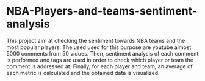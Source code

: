 # NBA-Players-and-teams-sentiment-analysis

This project aim at checking the sentiment towards NBA teams and the most popular players.
The used used for this purpose are youtube almost 5000 comments from 50 vidoes.
Then, sentiment analysis of each comment is performed and tags are used in order to check which player or team the comment is addressed at.
Finally, for each player and team, an average of each metric is calculated and the obtained data is visualized.
